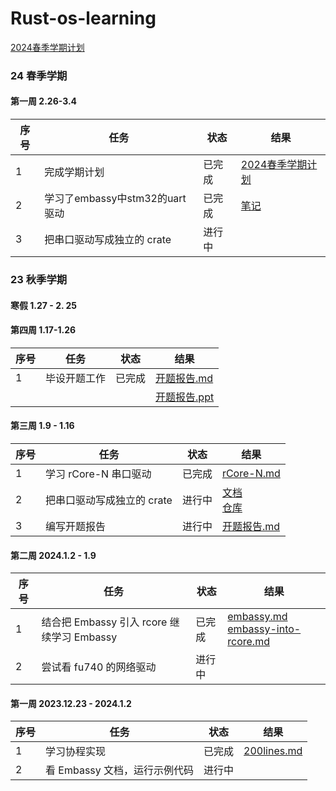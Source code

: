 # Rust-os-learning

[2024春季学期计划](./plan/2024春季学期计划-v1-0305.md)



### 24 春季学期

#### 第一周 2.26-3.4

| 序号 | 任务                           | 状态   | 结果                                                   |
| ---- | ------------------------------ | ------ | ------------------------------------------------------ |
| 1    | 完成学期计划                   | 已完成 | [2024春季学期计划](./plan/2024春季学期计划-v1-0305.md) |
| 2    | 学习了embassy中stm32的uart驱动 | 已完成 | [笔记](./embassy/embassy_uart.md)                      |
| 3    | 把串口驱动写成独立的 crate     | 进行中 |                                                        |



### 23 秋季学期

#### 寒假  1.27 - 2. 25

#### 第四周 1.17-1.26

| 序号 | 任务         | 状态   | 结果                                           |
| ---- | ------------ | ------ | ---------------------------------------------- |
| 1    | 毕设开题工作 | 已完成 | [开题报告.md](./report/毕业设计开题报告.docx)  |
|      |              |        | [开题报告.ppt](./report/毕业设计开题报告.pptx) |

#### 第三周 1.9 - 1.16

| 序号 | 任务                       | 状态   | 结果                                                         |
| ---- | -------------------------- | ------ | ------------------------------------------------------------ |
| 1    | 学习 rCore-N 串口驱动      | 已完成 | [rCore-N.md](rCore-N.md)                                     |
| 2    | 把串口驱动写成独立的 crate | 进行中 | [文档](./driver/uart-crate.md)<br />[仓库](https://github.com/BITcyman/async-uart-driver) |
| 3    | 编写开题报告               | 进行中 | [开题报告.md](./report/毕业设计开题报告.docx)                |

#### 第二周 2024.1.2 - 1.9

| 序号 | 任务                                       | 状态   | 结果                                                         |
| ---- | ------------------------------------------ | ------ | ------------------------------------------------------------ |
| 1    | 结合把 Embassy 引入 rcore 继续学习 Embassy | 已完成 | [embassy.md](./embassy/embassy.md)<br />[embassy-into-rcore.md](./embassy/embassy-into-rcore.md) |
| 2    | 尝试看 fu740 的网络驱动                    | 进行中 |                                                              |

#### 第一周 2023.12.23 - 2024.1.2

| 序号 | 任务                          | 状态   | 结果                                     |
| ---- | ----------------------------- | ------ | ---------------------------------------- |
| 1    | 学习协程实现                  | 已完成 | [200lines.md](./rust-future/200lines.md) |
| 2    | 看 Embassy 文档，运行示例代码 | 进行中 |                                          |





